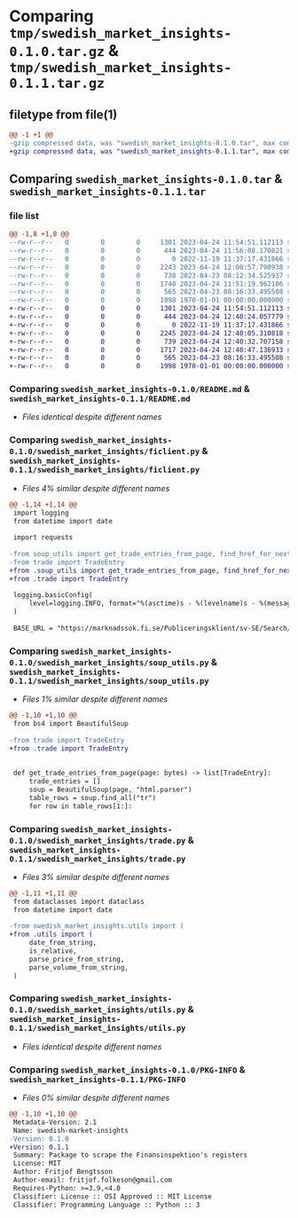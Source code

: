# Comparing `tmp/swedish_market_insights-0.1.0.tar.gz` & `tmp/swedish_market_insights-0.1.1.tar.gz`

## filetype from file(1)

```diff
@@ -1 +1 @@
-gzip compressed data, was "swedish_market_insights-0.1.0.tar", max compression
+gzip compressed data, was "swedish_market_insights-0.1.1.tar", max compression
```

## Comparing `swedish_market_insights-0.1.0.tar` & `swedish_market_insights-0.1.1.tar`

### file list

```diff
@@ -1,8 +1,8 @@
--rw-r--r--   0        0        0     1301 2023-04-24 11:54:51.112113 swedish_market_insights-0.1.0/README.md
--rw-r--r--   0        0        0      444 2023-04-24 11:56:08.170821 swedish_market_insights-0.1.0/pyproject.toml
--rw-r--r--   0        0        0        0 2022-11-19 11:37:17.431866 swedish_market_insights-0.1.0/swedish_market_insights/__init__.py
--rw-r--r--   0        0        0     2243 2023-04-24 12:00:57.790938 swedish_market_insights-0.1.0/swedish_market_insights/ficlient.py
--rw-r--r--   0        0        0      738 2023-04-23 08:12:34.525937 swedish_market_insights-0.1.0/swedish_market_insights/soup_utils.py
--rw-r--r--   0        0        0     1740 2023-04-24 11:51:19.962106 swedish_market_insights-0.1.0/swedish_market_insights/trade.py
--rw-r--r--   0        0        0      565 2023-04-23 08:16:33.495508 swedish_market_insights-0.1.0/swedish_market_insights/utils.py
--rw-r--r--   0        0        0     1998 1970-01-01 00:00:00.000000 swedish_market_insights-0.1.0/PKG-INFO
+-rw-r--r--   0        0        0     1301 2023-04-24 11:54:51.112113 swedish_market_insights-0.1.1/README.md
+-rw-r--r--   0        0        0      444 2023-04-24 12:40:24.057779 swedish_market_insights-0.1.1/pyproject.toml
+-rw-r--r--   0        0        0        0 2022-11-19 11:37:17.431866 swedish_market_insights-0.1.1/swedish_market_insights/__init__.py
+-rw-r--r--   0        0        0     2245 2023-04-24 12:40:05.310818 swedish_market_insights-0.1.1/swedish_market_insights/ficlient.py
+-rw-r--r--   0        0        0      739 2023-04-24 12:40:32.707158 swedish_market_insights-0.1.1/swedish_market_insights/soup_utils.py
+-rw-r--r--   0        0        0     1717 2023-04-24 12:40:47.136933 swedish_market_insights-0.1.1/swedish_market_insights/trade.py
+-rw-r--r--   0        0        0      565 2023-04-23 08:16:33.495508 swedish_market_insights-0.1.1/swedish_market_insights/utils.py
+-rw-r--r--   0        0        0     1998 1970-01-01 00:00:00.000000 swedish_market_insights-0.1.1/PKG-INFO
```

### Comparing `swedish_market_insights-0.1.0/README.md` & `swedish_market_insights-0.1.1/README.md`

 * *Files identical despite different names*

### Comparing `swedish_market_insights-0.1.0/swedish_market_insights/ficlient.py` & `swedish_market_insights-0.1.1/swedish_market_insights/ficlient.py`

 * *Files 4% similar despite different names*

```diff
@@ -1,14 +1,14 @@
 import logging
 from datetime import date
 
 import requests
 
-from soup_utils import get_trade_entries_from_page, find_href_for_next_page
-from trade import TradeEntry
+from .soup_utils import get_trade_entries_from_page, find_href_for_next_page
+from .trade import TradeEntry
 
 logging.basicConfig(
     level=logging.INFO, format="%(asctime)s - %(levelname)s - %(message)s"
 )
 
 BASE_URL = "https://marknadssok.fi.se/Publiceringsklient/sv-SE/Search/Search?"
```

### Comparing `swedish_market_insights-0.1.0/swedish_market_insights/soup_utils.py` & `swedish_market_insights-0.1.1/swedish_market_insights/soup_utils.py`

 * *Files 1% similar despite different names*

```diff
@@ -1,10 +1,10 @@
 from bs4 import BeautifulSoup
 
-from trade import TradeEntry
+from .trade import TradeEntry
 
 
 def get_trade_entries_from_page(page: bytes) -> list[TradeEntry]:
     trade_entries = []
     soup = BeautifulSoup(page, "html.parser")
     table_rows = soup.find_all("tr")
     for row in table_rows[1:]:
```

### Comparing `swedish_market_insights-0.1.0/swedish_market_insights/trade.py` & `swedish_market_insights-0.1.1/swedish_market_insights/trade.py`

 * *Files 3% similar despite different names*

```diff
@@ -1,11 +1,11 @@
 from dataclasses import dataclass
 from datetime import date
 
-from swedish_market_insights.utils import (
+from .utils import (
     date_from_string,
     is_relative,
     parse_price_from_string,
     parse_volume_from_string,
 )
```

### Comparing `swedish_market_insights-0.1.0/swedish_market_insights/utils.py` & `swedish_market_insights-0.1.1/swedish_market_insights/utils.py`

 * *Files identical despite different names*

### Comparing `swedish_market_insights-0.1.0/PKG-INFO` & `swedish_market_insights-0.1.1/PKG-INFO`

 * *Files 0% similar despite different names*

```diff
@@ -1,10 +1,10 @@
 Metadata-Version: 2.1
 Name: swedish-market-insights
-Version: 0.1.0
+Version: 0.1.1
 Summary: Package to scrape the Finansinspektion's registers
 License: MIT
 Author: Fritjof Bengtsson
 Author-email: fritjof.folkeson@gmail.com
 Requires-Python: >=3.9,<4.0
 Classifier: License :: OSI Approved :: MIT License
 Classifier: Programming Language :: Python :: 3
```

